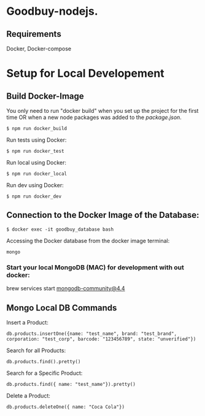 # Goodbuy-nodejs.

## Requirements
Docker, Docker-compose



# Setup for Local Developement
## Build Docker-Image
You only need to run "docker build" when you set up the project for the first time OR when a new node packages was added to the *package.json*.
```
$ npm run docker_build
```
Run tests using Docker:
```
$ npm run docker_test
```
Run local using Docker:
```
$ npm run docker_local
```
Run dev using Docker:
```
$ npm run docker_dev
```

## Connection to the Docker Image of the Database:
```
$ docker exec -it goodbuy_database bash
```
Accessing the Docker database from the docker image terminal:
```
mongo
```

### Start your local MongoDB (MAC) for development with out docker:

brew services start mongodb-community@4.4

## Mongo Local DB Commands
Insert a Product:
```
db.products.insertOne({name: "test_name", brand: "test_brand", corporation: "test_corp", barcode: "123456789", state: "unverified"})
```
Search for all Products:
```
db.products.find().pretty()
```
Search for a Specific Product:
```
db.products.find({ name: "test_name"}).pretty()
```
Delete a Product:
```
db.products.deleteOne({ name: "Coca Cola"})
```
